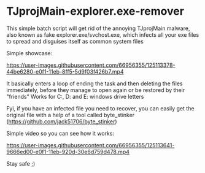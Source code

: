 # TJprojMain-explorer.exe-remover

This simple batch script will get rid of the annoying TJprojMain malware, also known as fake explorer.exe/svchost.exe, which infects all your exe files to spread and disguises itself as common system files

Simple showcase: 

https://user-images.githubusercontent.com/66956355/125113378-44be6280-e0f1-11eb-8ff5-5d9f03f426b7.mp4

It basically enters a loop of ending the task and then deleting the files immediately, before they manage to open again or be restored by their "friends"
Works for C:, D: and E: windows drive letters


Fyi, if you have an infected file you need to recover, you can easily get the original file with a help of a tool called byte_stinker (https://github.com/jack51706/byte_stinker)

Simple video so you can see how it works:

https://user-images.githubusercontent.com/66956355/125113641-9666ed00-e0f1-11eb-920d-30e6d759d478.mp4


Stay safe ;)
